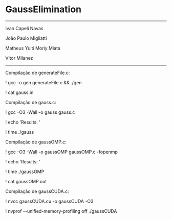 # GaussElimination
---

Ivan Capeli Navas

João Paulo Migliatti

Matheus Yuiti Moriy Miata

Vitor Milanez

---
Compilação de generateFile.c:

! gcc -o gen generateFile.c && ./gen

! cat gauss.in

Compilação de gauss.c:

! gcc -O3 -Wall -o gauss gauss.c

! echo 'Results: '

! time ./gauss

Compilação de gaussOMP.c:

! gcc -O3 -Wall -o gaussOMP gaussOMP.c -fopenmp

! echo 'Results: '

! time ./gaussOMP

! cat gaussOMP.out

Compilação de gaussCUDA.c:

! nvcc gaussCUDA.cu -o gaussCUDA -O3

! nvprof --unified-memory-profiling off ./gaussCUDA
